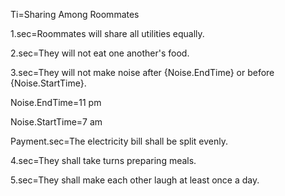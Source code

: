 Ti=Sharing Among Roommates

1.sec=Roommates will share all utilities equally.   

2.sec=They will not eat one another's food. 

3.sec=They will not make noise after {Noise.EndTime} or before {Noise.StartTime}. 

Noise.EndTime=11 pm

Noise.StartTime=7 am

Payment.sec=The electricity bill shall be split evenly.

4.sec=They shall take turns preparing meals.

5.sec=They shall make each other laugh at least once a day.
